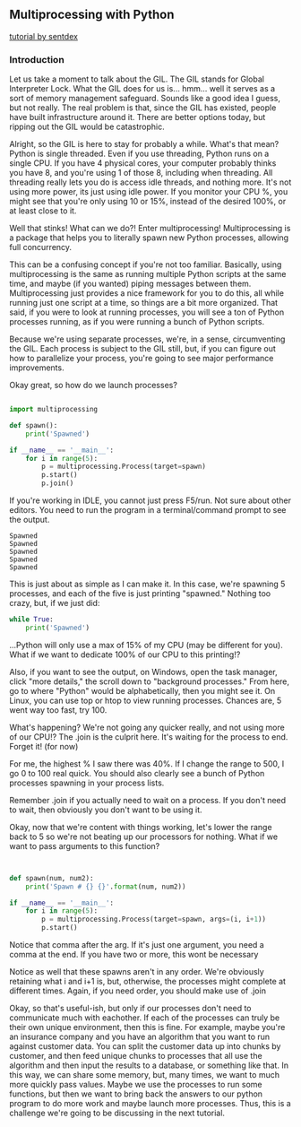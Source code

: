 ## Multiprocessing with Python 

[tutorial by sentdex](https://pythonprogramming.net/multiprocessing-python-intermediate-python-tutorial/)


### Introduction

Let us take a moment to talk about the GIL. The GIL stands for Global Interpreter Lock. What the GIL does for us is... hmm... well it serves as a sort of memory management safeguard. Sounds like a good idea I guess, but not really. The real problem is that, since the GIL has existed, people have built infrastructure around it. There are better options today, but ripping out the GIL would be catastrophic.

Alright, so the GIL is here to stay for probably a while. What's that mean? Python is single threaded. Even if you use threading, Python runs on a single CPU. If you have 4 physical cores, your computer probably thinks you have 8, and you're using 1 of those 8, including when threading. All threading really lets you do is access idle threads, and nothing more. It's not using more power, its just using idle power. If you monitor your CPU %, you might see that you're only using 10 or 15%, instead of the desired 100%, or at least close to it.

Well that stinks! What can we do?! Enter multiprocessing! Multiprocessing is a package that helps you to literally spawn new Python processes, allowing full concurrency.

This can be a confusing concept if you're not too familiar. Basically, using multiprocessing is the same as running multiple Python scripts at the same time, and maybe (if you wanted) piping messages between them. Multiprocessing just provides a nice framework for you to do this, all while running just one script at a time, so things are a bit more organized. That said, if you were to look at running processes, you will see a ton of Python processes running, as if you were running a bunch of Python scripts.

Because we're using separate processes, we're, in a sense, circumventing the GIL. Each process is subject to the GIL still, but, if you can figure out how to parallelize your process, you're going to see major performance improvements.

Okay great, so how do we launch processes?

``` python

import multiprocessing

def spawn():
    print('Spawned')

if __name__ == '__main__':
    for i in range(5):
        p = multiprocessing.Process(target=spawn)
        p.start()
        p.join()

```

If you're working in IDLE, you cannot just press F5/run. Not sure about other editors. You need to run the program in a terminal/command prompt to see the output.

```
Spawned
Spawned
Spawned
Spawned
Spawned
```

This is just about as simple as I can make it. In this case, we're spawning 5 processes, and each of the five is just printing "spawned." Nothing too crazy, but, if we just did:

``` python
while True:
    print('Spawned')
```

...Python will only use a max of 15% of my CPU (may be different for you). What if we want to dedicate 100% of our CPU to this printing!?

Also, if you want to see the output, on Windows, open the task manager, click "more details," the scroll down to "background processes." From here, go to where "Python" would be alphabetically, then you might see it. On Linux, you can use top or htop to view running processes. Chances are, 5 went way too fast, try 100.

What's happening? We're not going any quicker really, and not using more of our CPU!? The .join is the culprit here. It's waiting for the process to end. Forget it! (for now)

For me, the highest % I saw there was 40%. If I change the range to 500, I go 0 to 100 real quick. You should also clearly see a bunch of Python processes spawning in your process lists.

Remember .join if you actually need to wait on a process. If you don't need to wait, then obviously you don't want to be using it.

Okay, now that we're content with things working, let's lower the range back to 5 so we're not beating up our processors for nothing. What if we want to pass arguments to this function?

``` python


def spawn(num, num2):
    print('Spawn # {} {}'.format(num, num2))

if __name__ == '__main__':
    for i in range(5):
        p = multiprocessing.Process(target=spawn, args=(i, i+1))
        p.start()
```

Notice that comma after the arg. If it's just one argument, you need a comma at the end. If you have two or more, this wont be necessary

Notice as well that these spawns aren't in any order. We're obviously retaining what i and i+1 is, but, otherwise, the processes might complete at different times. Again, if you need order, you should make use of .join

Okay, so that's useful-ish, but only if our processes don't need to communicate much with eachother. If each of the processes can truly be their own unique environment, then this is fine. For example, maybe you're an insurance company and you have an algorithm that you want to run against customer data. You can split the customer data up into chunks by customer, and then feed unique chunks to processes that all use the algorithm and then input the results to a database, or something like that. In this way, we can share some memory, but, many times, we want to much more quickly pass values. Maybe we use the processes to run some functions, but then we want to bring back the answers to our python program to do more work and maybe launch more processes. Thus, this is a challenge we're going to be discussing in the next tutorial.

